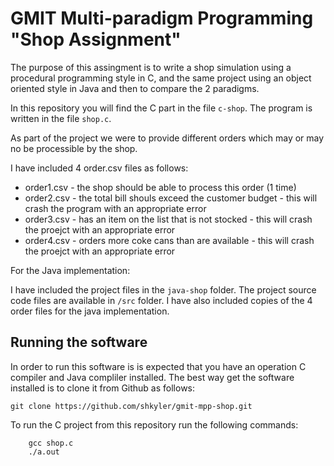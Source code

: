# GMIT Multi-paradigm Programming "Shop Assignment"
The purpose of this assingment is to write a shop simulation using a procedural programming style in C, and the same project using an object oriented style in Java and then to compare the 2 paradigms.

In this repository you will find the C part in the file `c-shop`. The program is written in the file `shop.c`. 

As part of the project we were to provide different orders which may or may no be processible by the shop.

I have included 4 order.csv files as follows:
* order1.csv - the shop should be able to process this order (1 time)
* order2.csv - the total bill shouls exceed the customer budget - this will crash the program with an appropriate error
* order3.csv - has an item on the list that is not stocked - this will crash the proejct with an appropriate error
* order4.csv - orders more coke cans than are available - this will crash the proejct with an appropriate error

For the Java implementation:

I have included the project files in the `java-shop` folder. The project source code files are available in `/src` folder. I have also included copies of the 4 order files for the java implementation.

## Running the software

In order to run this software is is expected that you have an operation C compiler and Java compliler installed. The best way get the software installed is to clone it from Github as follows:

`git clone https://github.com/shkyler/gmit-mpp-shop.git`

To run the C project from this repository run the following commands:
``` cd c-shop
    gcc shop.c
    ./a.out
```


